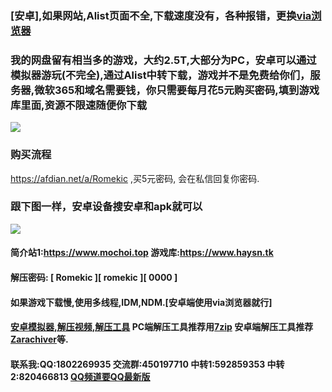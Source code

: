 ### [安卓],如果网站,Alist页面不全,下载速度没有，各种报错，更换[via浏览器](https://viayoo.com/zh-cn)
### 我的网盘留有相当多的游戏，大约2.5T,大部分为PC，安卓可以通过模拟器游玩(不完全),通过Alist中转下载，游戏并不是免费给你们，服务器,微软365和域名需要钱，你只需要每月花5元购买密码,填到游戏库里面,资源不限速随便你下载
![](https://i.imgtg.com/2023/04/16/XHpy6.webp)
### 购买流程
<https://afdian.net/a/Romekic> ,买5元密码, 会在私信回复你密码.<br>
### 跟下图一样，安卓设备搜安卓和apk就可以
![](https://i.imgtg.com/2023/04/14/86A6Y.webp)
#### 简介站1:<https://www.mochoi.top>  游戏库:<https://www.haysn.tk>
#### 解压密码: [ Romekic ][ romekic ][ 0000 ]
#### 如果游戏下载慢,使用多线程,IDM,NDM.[安卓端使用via浏览器就行]
#### [安卓模拟器,解压视频,解压工具](http://www.haysn.tk/Rubbish) PC端解压工具推荐用[7zip](https://experiments-alicdn.sparanoid.net/7z/7z2201-x64.exe)  安卓端解压工具推荐[Zarachiver](http://www.haysn.tk/Rubbish/APK)等.
#### 联系我:QQ:1802269935  交流群:450197710  中转1:592859353  中转2:820466813  [QQ频道要QQ最新版](https://pd.qq.com/s/10yy3rpgj)
